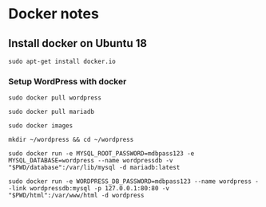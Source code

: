# Docker notes 

## Install docker on Ubuntu 18

`sudo apt-get install docker.io`

### Setup WordPress with docker

`sudo docker pull wordpress`

`sudo docker pull mariadb`

`sudo docker images`

`mkdir ~/wordpress && cd ~/wordpress`

`sudo docker run -e MYSQL_ROOT_PASSWORD=mdbpass123 -e MYSQL_DATABASE=wordpress --name wordpressdb -v "$PWD/database":/var/lib/mysql -d mariadb:latest`

`sudo docker run -e WORDPRESS_DB_PASSWORD=mdbpass123 --name wordpress --link wordpressdb:mysql -p 127.0.0.1:80:80 -v "$PWD/html":/var/www/html -d wordpress`

